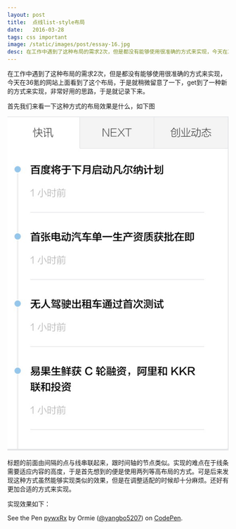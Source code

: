 ```yaml
---
layout: post
title:  点线list-style布局
date:   2016-03-28
tags: css important
image: /static/images/post/essay-16.jpg
desc: 在工作中遇到了这种布局的需求2次，但是都没有能够使用很准确的方式来实现，今天在36氪的网站上面看到了这个布局，于是就稍微留意了一下，get到了一种新的方式来实现，非常好用的思路，于是就记录下来。
---
```


在工作中遇到了这种布局的需求2次，但是都没有能够使用很准确的方式来实现，今天在36氪的网站上面看到了这个布局，于是就稍微留意了一下，get到了一种新的方式来实现，非常好用的思路，于是就记录下来。  

首先我们来看一下这种方式的布局效果是什么，如下图

![xxx](/images/cdn/sdc.png)

标题的前面由间隔的点与线串联起来，跟时间轴的节点类似。实现的难点在于线条需要适应内容的高度，于是首先想到的便是使用两列等高布局的方式。可是后来发现这种方式虽然能够实现类似的效果，但是在调整适配的时候却十分麻烦。还好有更加合适的方式来实现。  


实现效果如下：  



<p data-height="268" data-theme-id="0" data-slug-hash="pywxRx" data-default-tab="result" data-user="yangbo5207" class="codepen">See the Pen <a href="http://codepen.io/yangbo5207/pen/pywxRx/">pywxRx</a> by Ormie (<a href="http://codepen.io/yangbo5207">@yangbo5207</a>) on <a href="http://codepen.io">CodePen</a>.</p>
<script async src="//assets.codepen.io/assets/embed/ei.js"></script>